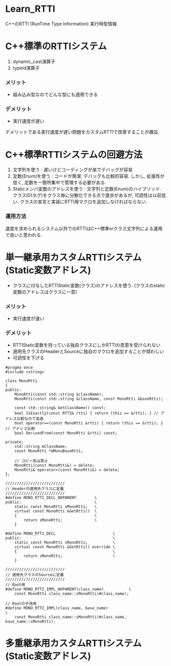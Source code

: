 # Learn_RTTI
C++のRTTI (RunTime Type Information) 実行時型情報

# C++標準のRTTIシステム
1. dynamic_cast演算子
2. typeid演算子
### メリット  
+ 組み込み型なのでどんな型にも適用できる
### デメリット  
+ 実行速度が遅い

デメリットである実行速度が遅い問題をカスタムRTTIで改善することが趣旨.  

# C++標準RTTIシステムの回避方法
1. 文字列を使う : 遅いけどコーディングが楽でデバッグが容易
2. 定数(Enum)を使う : コードが簡潔. デバッグも比較的容易. しかし, 拡張性が低く, 定数を一箇所集中で管理する必要がある.
3. Staticメンバ変数のアドレスを使う : 文字列と定数(Enum)のハイブリッド. クラスID(タグ)をクラス毎に分散化できる点で進歩があるが, 可読性は以前低い. クラスの宣言と実装にRTTI用マクロを追加しなければならない.

### 運用方法
速度を求められるシステム以外でのRTTIはC++標準orクラス文字列による運用で良いと思われる.  

# 単一継承用カスタムRTTIシステム(Static変数アドレス)
+ クラスに付与したRTTIStatic変数(クラス)のアドレスを使う. (クラスのstatic変数のアドレスはクラスに一意)
### メリット
+ 実行速度が速い
### デメリット
+ RTTIStatic変数を持っている独自クラスにしかRTTIの恩恵を受けられない
+ 適用先クラスのHeaderとSourceに独自のマクロを追加することが煩わしい
+ 可読性を下げる

```
#pragma once
#include <string>

class MonoRtti
{
public:
    MonoRtti(const std::string &className);
    MonoRtti(const std::string &className, const MonoRtti &baseRtti);

    const std::string& GetClassName() const;
    bool IsExactly(const RTTI& rtti) { return (this == &rtti); } // アドレス比較なので高速
    bool operator==(const MonoRtti &rtti) { return (this == &rtti); } // アドレス比較
    bool DerivedFrom(const MonoRtti &rtti) const;

private:
    std::string mClassName;
    const MonoRtti *mMonoBaseRtti;

    // コピー系は禁止
    MonoRtti(const MonoRtti&) = delete;
    MonoRtti& operator=(const MonoRtti&) = delete;
};

//////////////////////////
// Headerの適用先クラスに定義
//////////////////////////
#define MONO_RTTI_DECL_NOPARENT        \
public:                                \
    static const MonoRtti sMonoRtti;   \
    virtual const MonoRtti &GetRtti()  \
    {                                  \
        return sMonoRtti;              \
    }

#define MONO_RTTI_DECL                         \
public:                                        \
    static const MonoRtti sMonoRtti;           \
    virtual const MonoRtti &GetRtti() override \
    {                                          \
        return sMonoRtti;                      \
    }

//////////////////////////
// 適用先クラスのSourceに定義
//////////////////////////
// Root用
#define MONO_RTTI_IMPL_NOPARENT(class_name)           \
    const MonoRtti class_name::sMonoRtti(#class_name);

// Rootの子孫用
#define MONO_RTTI_IMPL(class_name, base_name)                               \
    const MonoRtti class_name::sMonoRtti(#class_name, base_name::sMonoRtti);
```


# 多重継承用カスタムRTTIシステム(Static変数アドレス)


